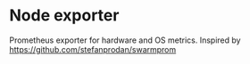 # Node exporter

Prometheus exporter for hardware and OS metrics. Inspired by https://github.com/stefanprodan/swarmprom